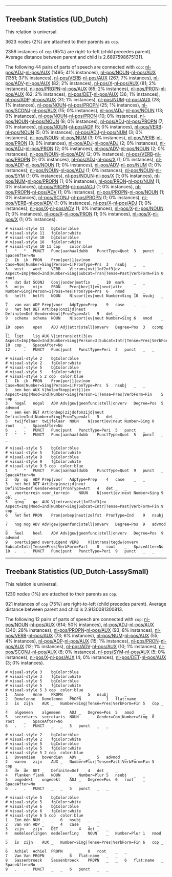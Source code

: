 

--------------------------------------------------------------------------------

## Treebank Statistics (UD_Dutch)

This relation is universal.

3623 nodes (2%) are attached to their parents as `cop`.

2356 instances of `cop` (65%) are right-to-left (child precedes parent).
Average distance between parent and child is 2.68975986751311.

The following 44 pairs of parts of speech are connected with `cop`: [nl-pos/ADJ]()-[nl-pos/AUX]() (1495; 41% instances), [nl-pos/NOUN]()-[nl-pos/AUX]() (1351; 37% instances), [nl-pos/VERB]()-[nl-pos/AUX]() (267; 7% instances), [nl-pos/ADV]()-[nl-pos/AUX]() (82; 2% instances), [nl-pos/X]()-[nl-pos/AUX]() (81; 2% instances), [nl-pos/PROPN]()-[nl-pos/AUX]() (65; 2% instances), [nl-pos/PRON]()-[nl-pos/AUX]() (62; 2% instances), [nl-pos/DET]()-[nl-pos/AUX]() (36; 1% instances), [nl-pos/ADP]()-[nl-pos/AUX]() (31; 1% instances), [nl-pos/NUM]()-[nl-pos/AUX]() (28; 1% instances), [nl-pos/NOUN]()-[nl-pos/PROPN]() (25; 1% instances), [nl-pos/SCONJ]()-[nl-pos/AUX]() (15; 0% instances), [nl-pos/ADJ]()-[nl-pos/NOUN]() (13; 0% instances), [nl-pos/NOUN]()-[nl-pos/PRON]() (10; 0% instances), [nl-pos/NOUN]()-[nl-pos/NOUN]() (8; 0% instances), [nl-pos/ADJ]()-[nl-pos/PROPN]() (7; 0% instances), [nl-pos/NOUN]()-[nl-pos/ADP]() (5; 0% instances), [nl-pos/VERB]()-[nl-pos/NOUN]() (5; 0% instances), [nl-pos/ADJ]()-[nl-pos/NUM]() (3; 0% instances), [nl-pos/NOUN]()-[nl-pos/NUM]() (3; 0% instances), [nl-pos/VERB]()-[nl-pos/PRON]() (3; 0% instances), [nl-pos/ADJ]()-[nl-pos/ADJ]() (2; 0% instances), [nl-pos/ADJ]()-[nl-pos/PRON]() (2; 0% instances), [nl-pos/ADV]()-[nl-pos/NOUN]() (2; 0% instances), [nl-pos/NOUN]()-[nl-pos/ADV]() (2; 0% instances), [nl-pos/VERB]()-[nl-pos/PROPN]() (2; 0% instances), [nl-pos/ADJ]()-[nl-pos/X]() (1; 0% instances), [nl-pos/ADP]()-[nl-pos/NOUN]() (1; 0% instances), [nl-pos/ADV]()-[nl-pos/NUM]() (1; 0% instances), [nl-pos/NOUN]()-[nl-pos/ADJ]() (1; 0% instances), [nl-pos/NOUN]()-[nl-pos/SYM]() (1; 0% instances), [nl-pos/NOUN]()-[nl-pos/X]() (1; 0% instances), [nl-pos/NUM]()-[nl-pos/PROPN]() (1; 0% instances), [nl-pos/PRON]()-[nl-pos/NUM]() (1; 0% instances), [nl-pos/PROPN]()-[nl-pos/ADJ]() (1; 0% instances), [nl-pos/PROPN]()-[nl-pos/ADV]() (1; 0% instances), [nl-pos/PROPN]()-[nl-pos/NOUN]() (1; 0% instances), [nl-pos/SCONJ]()-[nl-pos/PROPN]() (1; 0% instances), [nl-pos/VERB]()-[nl-pos/ADV]() (1; 0% instances), [nl-pos/X]()-[nl-pos/ADJ]() (1; 0% instances), [nl-pos/X]()-[nl-pos/ADV]() (1; 0% instances), [nl-pos/X]()-[nl-pos/NOUN]() (1; 0% instances), [nl-pos/X]()-[nl-pos/PRON]() (1; 0% instances), [nl-pos/X]()-[nl-pos/X]() (1; 0% instances).


~~~ conllu
# visual-style 11	bgColor:blue
# visual-style 11	fgColor:white
# visual-style 10	bgColor:blue
# visual-style 10	fgColor:white
# visual-style 10 11 cop	color:blue
1	"	"	PUNCT	Punc|aanhaaldubb	PunctType=Quot	3	punct	_	SpaceAfter=No
2	Ik	ik	PRON	Pron|per|1|ev|nom	Case=Nom|Number=Sing|Person=1|PronType=Prs	3	nsubj	_	_
3	wist	weet	VERB	V|trans|ovt|1of2of3|ev	Aspect=Imp|Mood=Ind|Number=Sing|Subcat=Tran|Tense=Past|VerbForm=Fin	0	root	_	_
4	dat	dat	SCONJ	Conj|onder|metfin	_	10	mark	_	_
5	mijn	mijn	PRON	Pron|bez|1|ev|neut|attr	Number=Sing|Person=1|Poss=Yes|PronType=Prs	6	nmod	_	_
6	helft	helft	NOUN	N|soort|ev|neut	Number=Sing	10	nsubj	_	_
7	van	van	ADP	Prep|voor	AdpType=Prep	9	case	_	_
8	het	het	DET	Art|bep|onzijd|neut	Definite=Def|Gender=Neut|PronType=Art	9	det	_	_
9	schema	schema	NOUN	N|soort|ev|neut	Number=Sing	6	nmod	_	_
10	open	open	ADJ	Adj|attr|stell|onverv	Degree=Pos	3	ccomp	_	_
11	ligt	lig	AUX	V|intrans|ott|3|ev	Aspect=Imp|Mood=Ind|Number=Sing|Person=3|Subcat=Intr|Tense=Pres|VerbForm=Fin	10	cop	_	SpaceAfter=No
12	.	.	PUNCT	Punc|punt	PunctType=Peri	3	punct	_	_

~~~


~~~ conllu
# visual-style 2	bgColor:blue
# visual-style 2	fgColor:white
# visual-style 5	bgColor:blue
# visual-style 5	fgColor:white
# visual-style 5 2 cop	color:blue
1	Ik	ik	PRON	Pron|per|1|ev|nom	Case=Nom|Number=Sing|Person=1|PronType=Prs	5	nsubj	_	_
2	ben	ben	AUX	V|hulpofkopp|ott|1|ev	Aspect=Imp|Mood=Ind|Number=Sing|Person=1|Tense=Pres|VerbForm=Fin	5	cop	_	_
3	nogal	nogal	ADV	Adv|gew|geenfunc|stell|onverv	Degree=Pos	5	advmod	_	_
4	een	een	DET	Art|onbep|zijdofonzijd|neut	Definite=Ind|Number=Sing|PronType=Art	5	det	_	_
5	twijfelaar	twijfelaar	NOUN	N|soort|ev|neut	Number=Sing	0	root	_	SpaceAfter=No
6	.	.	PUNCT	Punc|punt	PunctType=Peri	5	punct	_	_
7	"	"	PUNCT	Punc|aanhaaldubb	PunctType=Quot	5	punct	_	_

~~~


~~~ conllu
# visual-style 5	bgColor:blue
# visual-style 5	fgColor:white
# visual-style 9	bgColor:blue
# visual-style 9	fgColor:white
# visual-style 9 5 cop	color:blue
1	"	"	PUNCT	Punc|aanhaaldubb	PunctType=Quot	9	punct	_	SpaceAfter=No
2	Op	op	ADP	Prep|voor	AdpType=Prep	4	case	_	_
3	het	het	DET	Art|bep|onzijd|neut	Definite=Def|Gender=Neut|PronType=Art	4	det	_	_
4	voorterrein	voor_terrein	NOUN	N|soort|ev|neut	Number=Sing	9	obl	_	_
5	ging	ga	AUX	V|intrans|ovt|1of2of3|ev	Aspect=Imp|Mood=Ind|Number=Sing|Subcat=Intr|Tense=Past|VerbForm=Fin	9	cop	_	_
6	het	het	PRON	Pron|onbep|neut|zelfst	PronType=Ind	9	nsubj	_	_
7	nog	nog	ADV	Adv|gew|geenfunc|stell|onverv	Degree=Pos	9	advmod	_	_
8	heel	heel	ADV	Adv|gew|geenfunc|stell|onverv	Degree=Pos	9	advmod	_	_
9	overtuigend	overtuigend	VERB	V|intrans|tegdw|onverv	Subcat=Intr|Tense=Pres|VerbForm=Part	0	root	_	SpaceAfter=No
10	.	.	PUNCT	Punc|punt	PunctType=Peri	9	punct	_	_

~~~




--------------------------------------------------------------------------------

## Treebank Statistics (UD_Dutch-LassySmall)

This relation is universal.

1230 nodes (1%) are attached to their parents as `cop`.

921 instances of `cop` (75%) are right-to-left (child precedes parent).
Average distance between parent and child is 2.9130081300813.

The following 12 pairs of parts of speech are connected with `cop`: [nl-pos/NOUN]()-[nl-pos/AUX]() (614; 50% instances), [nl-pos/ADJ]()-[nl-pos/AUX]() (340; 28% instances), [nl-pos/PROPN]()-[nl-pos/AUX]() (93; 8% instances), [nl-pos/VERB]()-[nl-pos/AUX]() (73; 6% instances), [nl-pos/NUM]()-[nl-pos/AUX]() (55; 4% instances), [nl-pos/ADP]()-[nl-pos/AUX]() (15; 1% instances), [nl-pos/PRON]()-[nl-pos/AUX]() (12; 1% instances), [nl-pos/ADV]()-[nl-pos/AUX]() (10; 1% instances), [nl-pos/SCONJ]()-[nl-pos/AUX]() (6; 0% instances), [nl-pos/SYM]()-[nl-pos/AUX]() (5; 0% instances), [nl-pos/X]()-[nl-pos/AUX]() (4; 0% instances), [nl-pos/DET]()-[nl-pos/AUX]() (3; 0% instances).


~~~ conllu
# visual-style 3	bgColor:blue
# visual-style 3	fgColor:white
# visual-style 5	bgColor:blue
# visual-style 5	fgColor:white
# visual-style 5 3 cop	color:blue
1	Anne	Anne	PROPN	_	_	5	nsubj	_	_
2	Demelenne	Demelenne	PROPN	_	_	1	flat:name	_	_
3	is	zijn	AUX	_	Number=Sing|Tense=Pres|VerbForm=Fin	5	cop	_	_
4	algemeen	algemeen	ADJ	_	Degree=Pos	5	amod	_	_
5	secretaris	secretaris	NOUN	_	Gender=Com|Number=Sing	0	root	_	SpaceAfter=No
6	.	.	PUNCT	_	_	5	punct	_	_

~~~


~~~ conllu
# visual-style 2	bgColor:blue
# visual-style 2	fgColor:white
# visual-style 5	bgColor:blue
# visual-style 5	fgColor:white
# visual-style 5 2 cop	color:blue
1	Bovendien	bovendien	ADV	_	_	5	advmod	_	_
2	waren	zijn	AUX	_	Number=Plur|Tense=Past|VerbForm=Fin	5	cop	_	_
3	de	de	DET	_	Definite=Def	4	det	_	_
4	flanken	flank	NOUN	_	Number=Plur	5	nsubj	_	_
5	ongedekt	ongedekt	ADJ	_	Degree=Pos	0	root	_	SpaceAfter=No
6	.	.	PUNCT	_	_	5	punct	_	_

~~~


~~~ conllu
# visual-style 5	bgColor:blue
# visual-style 5	fgColor:white
# visual-style 6	bgColor:blue
# visual-style 6	fgColor:white
# visual-style 6 5 cop	color:blue
1	Een	één	NUM	_	_	6	nsubj	_	_
2	van	van	ADP	_	_	4	case	_	_
3	zijn	zijn	DET	_	_	4	det	_	_
4	medeleerlingen	medeleerling	NOUN	_	Number=Plur	1	nmod	_	_
5	is	zijn	AUX	_	Number=Sing|Tense=Pres|VerbForm=Fin	6	cop	_	_
6	Achiel	Achiel	PROPN	_	_	0	root	_	_
7	Van	Van	PROPN	_	_	6	flat:name	_	_
8	Sassenbroeck	Sassenbroeck	PROPN	_	_	6	flat:name	_	SpaceAfter=No
9	.	.	PUNCT	_	_	6	punct	_	_

~~~


